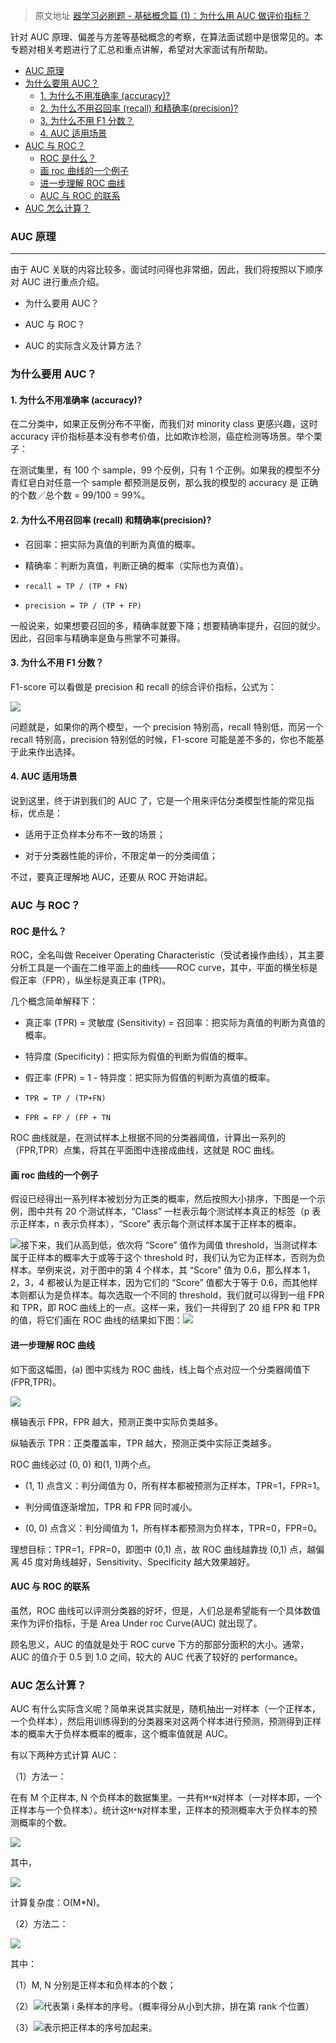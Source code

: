 > 原文地址 [器学习必刷题 - 基础概念篇 (1)：为什么用 AUC 做评价指标？](https://mp.weixin.qq.com/s?__biz=Mzg2MjI5Mzk0MA==&mid=2247484076&idx=1&sn=1bd00d3d6494f703cec69215609f6865&chksm=ce0b5877f97cd161bdf81855598adbd5425ff53e785e30cc652745017706d71609783657b0f8&scene=21#wechat_redirect)

针对 AUC 原理、偏差与方差等基础概念的考察，在算法面试题中是很常见的。本专题对相关考题进行了汇总和重点讲解，希望对大家面试有所帮助。

- [AUC 原理](#auc-%e5%8e%9f%e7%90%86)
- [为什么要用 AUC？](#%e4%b8%ba%e4%bb%80%e4%b9%88%e8%a6%81%e7%94%a8-auc)
  - [1. 为什么不用准确率 (accuracy)?](#1-%e4%b8%ba%e4%bb%80%e4%b9%88%e4%b8%8d%e7%94%a8%e5%87%86%e7%a1%ae%e7%8e%87-accuracy)
  - [2. 为什么不用召回率 (recall) 和精确率(precision)?](#2-%e4%b8%ba%e4%bb%80%e4%b9%88%e4%b8%8d%e7%94%a8%e5%8f%ac%e5%9b%9e%e7%8e%87-recall-%e5%92%8c%e7%b2%be%e7%a1%ae%e7%8e%87precision)
  - [3. 为什么不用 F1 分数？](#3-%e4%b8%ba%e4%bb%80%e4%b9%88%e4%b8%8d%e7%94%a8-f1-%e5%88%86%e6%95%b0)
  - [4. AUC 适用场景](#4-auc-%e9%80%82%e7%94%a8%e5%9c%ba%e6%99%af)
- [AUC 与 ROC？](#auc-%e4%b8%8e-roc)
  - [ROC 是什么？](#roc-%e6%98%af%e4%bb%80%e4%b9%88)
  - [画 roc 曲线的一个例子](#%e7%94%bb-roc-%e6%9b%b2%e7%ba%bf%e7%9a%84%e4%b8%80%e4%b8%aa%e4%be%8b%e5%ad%90)
  - [进一步理解 ROC 曲线](#%e8%bf%9b%e4%b8%80%e6%ad%a5%e7%90%86%e8%a7%a3-roc-%e6%9b%b2%e7%ba%bf)
  - [AUC 与 ROC 的联系](#auc-%e4%b8%8e-roc-%e7%9a%84%e8%81%94%e7%b3%bb)
- [AUC 怎么计算？](#auc-%e6%80%8e%e4%b9%88%e8%ae%a1%e7%ae%97)
### AUC 原理  

-------------

由于 AUC 关联的内容比较多，面试时问得也非常细，因此，我们将按照以下顺序对 AUC 进行重点介绍。

*   为什么要用 AUC？
    
*   AUC 与 ROC？
    
*   AUC 的实际含义及计算方法？
    

### 为什么要用 AUC？

#### 1. 为什么不用准确率 (accuracy)?

在二分类中，如果正反例分布不平衡，而我们对 minority class 更感兴趣，这时 accuracy 评价指标基本没有参考价值，比如欺诈检测，癌症检测等场景。举个栗子：

在测试集里，有 100 个 sample，99 个反例，只有 1 个正例。如果我的模型不分青红皂白对任意一个 sample 都预测是反例，那么我的模型的 accuracy 是 正确的个数／总个数 = 99/100 = 99%。

#### 2. 为什么不用召回率 (recall) 和精确率(precision)?

*   召回率：把实际为真值的判断为真值的概率。
    
*   精确率：判断为真值，判断正确的概率（实际也为真值）。
    
*   `recall = TP / (TP + FN)`
    
*   `precision = TP / (TP + FP)`
    

一般说来，如果想要召回的多，精确率就要下降；想要精确率提升，召回的就少。因此，召回率与精确率是鱼与熊掌不可兼得。

#### 3. 为什么不用 F1 分数？

F1-score 可以看做是 precision 和 recall 的综合评价指标，公式为：

![](https://mmbiz.qpic.cn/mmbiz_png/90dLE6ibsg0dVMSIBn1wPNTTYWxFSLwic54lnvDv5KdbADtpHVoUbsTuWFO5Jeib46rBpP9wU7iaS2PIH5gchFKumg/640?wx_fmt=png)

问题就是，如果你的两个模型，一个 precision 特别高，recall 特别低，而另一个 recall 特别高，precision 特别低的时候，F1-score 可能是差不多的，你也不能基于此来作出选择。  

#### 4. AUC 适用场景

说到这里，终于讲到我们的 AUC 了，它是一个用来评估分类模型性能的常见指标，优点是：

*   适用于正负样本分布不一致的场景；
    
*   对于分类器性能的评价，不限定单一的分类阈值；
    

不过，要真正理解地 AUC，还要从 ROC 开始讲起。

### AUC 与 ROC？

#### ROC 是什么？

ROC，全名叫做 Receiver Operating Characteristic（受试者操作曲线），其主要分析工具是一个画在二维平面上的曲线——ROC curve，其中，平面的横坐标是假正率（FPR），纵坐标是真正率 (TPR)。

几个概念简单解释下：

*   真正率 (TPR) = 灵敏度 (Sensitivity) = 召回率：把实际为真值的判断为真值的概率。
    
*   特异度 (Specificity)：把实际为假值的判断为假值的概率。
    
*   假正率 (FPR) = 1 - 特异度：把实际为假值的判断为真值的概率。
    
*   `TPR = TP / (TP+FN)`
    
*   `FPR = FP / (FP + TN`
    

ROC 曲线就是，在测试样本上根据不同的分类器阈值，计算出一系列的（FPR,TPR）点集，将其在平面图中连接成曲线，这就是 ROC 曲线。

#### 画 roc 曲线的一个例子

假设已经得出一系列样本被划分为正类的概率，然后按照大小排序，下图是一个示例，图中共有 20 个测试样本，“Class” 一栏表示每个测试样本真正的标签（p 表示正样本，n 表示负样本），“Score” 表示每个测试样本属于正样本的概率。

![](https://mmbiz.qpic.cn/mmbiz_jpg/90dLE6ibsg0dVMSIBn1wPNTTYWxFSLwic5OeQe54Gicy6OWYCVuzFXAXKpFib4BInnLLacAdvG0EQb3SEviaEA8DFRQ/640?wx_fmt=jpeg)接下来，我们从高到低，依次将 “Score” 值作为阈值 threshold，当测试样本属于正样本的概率大于或等于这个 threshold 时，我们认为它为正样本，否则为负样本。举例来说，对于图中的第 4 个样本，其 “Score” 值为 0.6，那么样本 1，2，3，4 都被认为是正样本，因为它们的 “Score” 值都大于等于 0.6，而其他样本则都认为是负样本。每次选取一个不同的 threshold，我们就可以得到一组 FPR 和 TPR，即 ROC 曲线上的一点。这样一来，我们一共得到了 20 组 FPR 和 TPR 的值，将它们画在 ROC 曲线的结果如下图：![](https://mmbiz.qpic.cn/mmbiz_jpg/90dLE6ibsg0dVMSIBn1wPNTTYWxFSLwic5m9X1doJDRPmqDn5BJicMHcGYgZjicDWrcbqwXicMH5qaTXwHS6CZARiaNg/640?wx_fmt=jpeg)

#### 进一步理解 ROC 曲线

如下面这幅图，(a) 图中实线为 ROC 曲线，线上每个点对应一个分类器阈值下 (FPR,TPR)。

![](https://mmbiz.qpic.cn/mmbiz_jpg/90dLE6ibsg0dVMSIBn1wPNTTYWxFSLwic5Tic23zP0ib6ydE8dZFyOM5zzq10Kj36xEyPNvuAcEenMdNib9ibN49FtWQ/640?wx_fmt=jpeg)

横轴表示 FPR，FPR 越大，预测正类中实际负类越多。

纵轴表示 TPR：正类覆盖率，TPR 越大，预测正类中实际正类越多。

ROC 曲线必过 (0, 0) 和(1, 1)两个点。

*   (1, 1) 点含义：判分阈值为 0，所有样本都被预测为正样本，TPR=1，FPR=1。
    
*   判分阈值逐渐增加，TPR 和 FPR 同时减小。
    
*   (0, 0) 点含义：判分阈值为 1，所有样本都预测为负样本，TPR=0，FPR=0。
    

理想目标：TPR=1，FPR=0，即图中 (0,1) 点，故 ROC 曲线越靠拢 (0,1) 点，越偏离 45 度对角线越好，Sensitivity、Specificity 越大效果越好。

#### AUC 与 ROC 的联系

虽然，ROC 曲线可以评测分类器的好坏，但是，人们总是希望能有一个具体数值来作为评价指标，于是 Area Under roc Curve(AUC) 就出现了。

顾名思义，AUC 的值就是处于 ROC curve 下方的那部分面积的大小。通常，AUC 的值介于 0.5 到 1.0 之间，较大的 AUC 代表了较好的 performance。

### AUC 怎么计算？

AUC 有什么实际含义呢？简单来说其实就是，随机抽出一对样本（一个正样本，一个负样本），然后用训练得到的分类器来对这两个样本进行预测，预测得到正样本的概率大于负样本概率的概率，这个概率值就是 AUC。

有以下两种方式计算 AUC：

（1）方法一：

在有 M 个正样本, N 个负样本的数据集里。一共有`M*N`对样本（一对样本即，一个正样本与一个负样本）。统计这`M*N`对样本里，正样本的预测概率大于负样本的预测概率的个数。

![](https://mmbiz.qpic.cn/mmbiz_png/90dLE6ibsg0dVMSIBn1wPNTTYWxFSLwic56mlLp39qtib4nHFgSKphJmgxibtiacLSElb05Q9ibp2c9iczTOPibCZ6Dw8w/640?wx_fmt=png)

其中，

![](https://mmbiz.qpic.cn/mmbiz_png/90dLE6ibsg0dVMSIBn1wPNTTYWxFSLwic58KGOTzPuYjFGMWIhtYD5lOpOSIGJDpicqrPBylaMG1B1wBgfrX7kJmg/640?wx_fmt=png)

计算复杂度：O(M*N)。

（2）方法二：

![](https://mmbiz.qpic.cn/mmbiz_png/90dLE6ibsg0dVMSIBn1wPNTTYWxFSLwic5eOPIxx6fU1GHZgsvDUHkLicG6ojatMfhqfzuOoWic5mOVwfmEMQeft6w/640?wx_fmt=png)

其中：

（1）M, N 分别是正样本和负样本的个数；

（2）![](https://mmbiz.qpic.cn/mmbiz_png/90dLE6ibsg0dVMSIBn1wPNTTYWxFSLwic5WsUSan0yG6ZIIXUw09b0LM5RBFsCUDoOVomcB0Jgxeh3fwM5gvZyZw/640?wx_fmt=png)代表第 i 条样本的序号。（概率得分从小到大排，排在第 rank 个位置）

（3）![](https://mmbiz.qpic.cn/mmbiz_png/90dLE6ibsg0dVMSIBn1wPNTTYWxFSLwic5Xe7MzTLlIAicuVqY3Vqob1KicQwBNSxN4heGJKXleTH35nNIYRIVwXbg/640?wx_fmt=png)表示把正样本的序号加起来。
